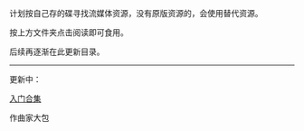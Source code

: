 计划按自己存的碟寻找流媒体资源，没有原版资源的，会使用替代资源。

按上方文件夹点击阅读即可食用。

后续再逐渐在此更新目录。

---

更新中：

[入门合集](https://github.com/malnlda/Muse/blob/main/01.%E5%88%9D%E5%B0%9D%E5%8F%A4%E5%85%B8/01.%E5%85%A5%E9%97%A8%E5%90%88%E9%9B%86.md)

作曲家大包

